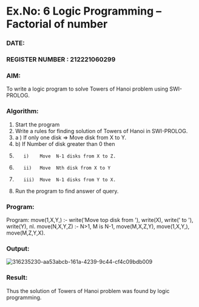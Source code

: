 # Ex.No: 6   Logic Programming – Factorial of number   
### DATE:                                                                            
### REGISTER NUMBER : 212221060299
### AIM: 
To  write  a logic program  to solve Towers of Hanoi problem  using SWI-PROLOG. 
### Algorithm:
1. Start the program
2.  Write a rules for finding solution of Towers of Hanoi in SWI-PROLOG.
3.  a )	If only one disk  => Move disk from X to Y.
4.  b)	If Number of disk greater than 0 then
5.        i)	Move  N-1 disks from X to Z.
6.        ii)	Move  Nth disk from X to Y
7.        iii)	Move  N-1 disks from Y to X.
8. Run the program  to find answer of  query.

### Program:
Program:
move(1,X,Y,) :-
write('Move top disk from '), write(X), write(' to '), write(Y), nl. move(N,X,Y,Z) :- N>1, M is N-1, move(M,X,Z,Y), move(1,X,Y,), move(M,Z,Y,X).


### Output:

![316235230-aa53abcb-161a-4239-9c44-cf4c09bdb009](https://github.com/Koravarunkumar/AI_Lab_2023-24/assets/164622370/f1798e75-3547-4282-a844-3f199bc7ad73)




### Result:
Thus the solution of Towers of Hanoi problem was found by logic programming.
